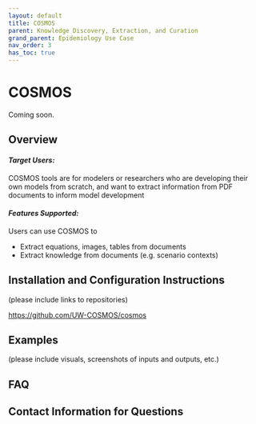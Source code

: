 ```yaml
---
layout: default
title: COSMOS
parent: Knowledge Discovery, Extraction, and Curation
grand_parent: Epidemiology Use Case
nav_order: 3
has_toc: true
---
```

# COSMOS

Coming soon.

## Overview

#### *Target Users:*
COSMOS tools are for modelers or researchers who are developing their own models from scratch, and want to extract information from PDF documents to inform model development

#### *Features Supported:*
Users can use COSMOS to
* Extract equations, images, tables from documents
* Extract knowledge from documents (e.g. scenario contexts)


## Installation and Configuration Instructions
(please include links to repositories)

https://github.com/UW-COSMOS/cosmos 

## Examples
(please include visuals, screenshots of inputs and outputs, etc.)

## FAQ

## Contact Information for Questions